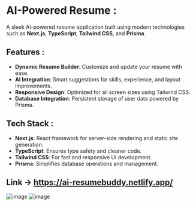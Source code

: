 
# AI-Powered Resume :
A sleek AI-powered resume application built using modern technologies such as **Next.js**, **TypeScript**, **Tailwind CSS**, and **Prisma**.

## Features :
- **Dynamic Resume Builder**: Customize and update your resume with ease.
- **AI Integration**: Smart suggestions for skills, experience, and layout improvements.
- **Responsive Design**: Optimized for all screen sizes using Tailwind CSS.
- **Database Integration**: Persistent storage of user data powered by Prisma.

## Tech Stack :
- **Next.js**: React framework for server-side rendering and static site generation.
- **TypeScript**: Ensures type safety and cleaner code.
- **Tailwind CSS**: For fast and responsive UI development.
- **Prisma**: Simplifies database operations and management.

## Link -> https://ai-resumebuddy.netlify.app/

![image](https://github.com/user-attachments/assets/9eade5af-c917-4ad3-add2-c7dd08c0aec9)
![image](https://github.com/user-attachments/assets/7b927ded-916d-4e13-b48d-0d6d1fa48602)
